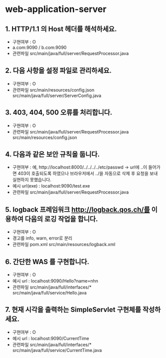 # web-application-server
## 1. HTTP/1.1 의 Host 헤더를 해석하세요.
- 구현여부 : O
- a.com:9090 / b.com:9090
- 관련파일
  src/main/java/full/server/RequestProcessor.java

## 2. 다음 사항을 설정 파일로 관리하세요.
- 구현여부 : O
- 관련파일
  src/main/resources/config.json
  src/main/java/full/server/ServerConfig.java

## 3. 403, 404, 500 오류를 처리합니다.
- 구현여부 : O
- 관련파일
  src/main/java/full/server/RequestProcessor.java
  src/main/resources/config.json

## 4. 다음과 같은 보안 규칙을 둡니다.
- 구현여부 :
  예, http://localhost:8000/../../../../etc/passwd -> url에 ..이 들어가면 403이 호출되도록 하였으나 브라우저에서 ../을 자동으로 삭제 후 요청을 보내 실현하지 못했습니다.
- 예시 url(exe) : localhost:9090/test.exe
- 관련파일
  src/main/java/full/server/RequestProcessor.java

## 5. logback 프레임워크 http://logback.qos.ch/를 이용하여 다음의 로깅 작업을 합니다.
- 구현여부 : O
- 경고를 info, warn, error로 분리
- 관련파일
  pom.xml
  src/main/resources/logback.xml

## 6. 간단한 WAS 를 구현합니다.
- 구현여부 : O
- 예시 url : localhost:9090/Hello?name=nhn
- 관련파일
  src/main/java/full/interfaces/*
  src/main/java/full/service/Hello.java

## 7. 현재 시각을 출력하는 SimpleServlet 구현체를 작성하세요.
- 구현여부 : O
- 예시 url : localhost:9090/CurrentTime
- 관련파일
  src/main/java/full/interfaces/*
  src/main/java/full/service/CurrentTime.java
  
